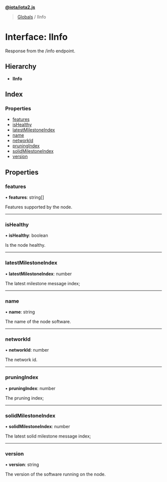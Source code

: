 **[@iota/iota2.js](../README.md)**

> [Globals](../README.md) / IInfo

# Interface: IInfo

Response from the /info endpoint.

## Hierarchy

* **IInfo**

## Index

### Properties

* [features](iinfo.md#features)
* [isHealthy](iinfo.md#ishealthy)
* [latestMilestoneIndex](iinfo.md#latestmilestoneindex)
* [name](iinfo.md#name)
* [networkId](iinfo.md#networkid)
* [pruningIndex](iinfo.md#pruningindex)
* [solidMilestoneIndex](iinfo.md#solidmilestoneindex)
* [version](iinfo.md#version)

## Properties

### features

•  **features**: string[]

Features supported by the node.

___

### isHealthy

•  **isHealthy**: boolean

Is the node healthy.

___

### latestMilestoneIndex

•  **latestMilestoneIndex**: number

The latest milestone message index;

___

### name

•  **name**: string

The name of the node software.

___

### networkId

•  **networkId**: number

The network id.

___

### pruningIndex

•  **pruningIndex**: number

The pruning index;

___

### solidMilestoneIndex

•  **solidMilestoneIndex**: number

The latest solid milestone message index;

___

### version

•  **version**: string

The version of the software running on the node.
